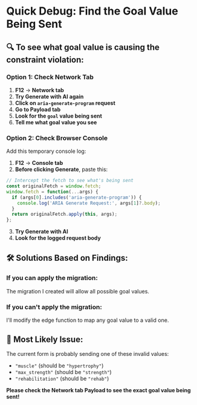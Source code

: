 # Quick Debug: Find the Goal Value Being Sent

## 🔍 To see what goal value is causing the constraint violation:

### Option 1: Check Network Tab
1. **F12** → **Network tab**
2. **Try Generate with AI again**
3. **Click on `aria-generate-program` request**
4. **Go to Payload tab**
5. **Look for the `goal` value being sent**
6. **Tell me what goal value you see**

### Option 2: Check Browser Console
Add this temporary console log:
1. **F12** → **Console tab**
2. **Before clicking Generate**, paste this:
```javascript
// Intercept the fetch to see what's being sent
const originalFetch = window.fetch;
window.fetch = function(...args) {
  if (args[0].includes('aria-generate-program')) {
    console.log('ARIA Generate Request:', args[1]?.body);
  }
  return originalFetch.apply(this, args);
};
```
3. **Try Generate with AI**
4. **Look for the logged request body**

## 🛠️ Solutions Based on Findings:

### If you can apply the migration:
The migration I created will allow all possible goal values.

### If you can't apply the migration:
I'll modify the edge function to map any goal value to a valid one.

## 🎯 Most Likely Issue:
The current form is probably sending one of these invalid values:
- `"muscle"` (should be `"hypertrophy"`)
- `"max_strength"` (should be `"strength"`)
- `"rehabilitation"` (should be `"rehab"`)

**Please check the Network tab Payload to see the exact goal value being sent!**